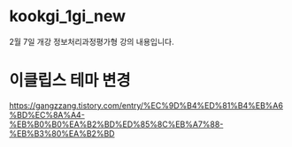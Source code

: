 # kookgi_1gi_new
2월 7일 개강 정보처리과정평가형 강의 내용입니다.

# 이클립스 테마 변경
https://gangzzang.tistory.com/entry/%EC%9D%B4%ED%81%B4%EB%A6%BD%EC%8A%A4-%EB%B0%B0%EA%B2%BD%ED%85%8C%EB%A7%88-%EB%B3%80%EA%B2%BD
